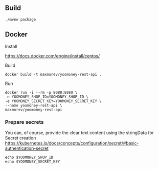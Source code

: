 ## Build
````
./mvnw package
````
## Docker
Install

https://docs.docker.com/engine/install/centos/

Build
````
docker build -t maxmorev/yoomoney-rest-api .
````
Run
````
docker run -i --rm -p 8080:8080 \
-e YOOMONEY_SHOP_ID=YOOMONEY_SHOP_ID \
-e YOOMONEY_SECRET_KEY=YOOMONEY_SECRET_KEY \
--name yoomoney-rest-api \
maxmorev/yoomoney-rest-api
````

### Prepare secrets 
You can, of course, provide the clear text content using the stringData for Secret creation
https://kubernetes.io/docs/concepts/configuration/secret/#basic-authentication-secret
```
echo $YOOMONEY_SHOP_ID
echo $YOOMONEY_SECRET_KEY
```
